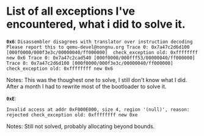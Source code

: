 # List of all exceptions I've encountered, what i did to solve it.

**``0x6``**:
``
Disassembler disagrees with translator over instruction decoding
Please report this to qemu-devel@nongnu.org
Trace 0: 0x7a47c2d6d100 [000f0000/000f3e3c/00000040/ff000000] 
check_exception old: 0xffffffff new 0x6
Trace 0: 0x7a47c2cad540 [000f0000/000fff53/00000040/ff000000] 
Trace 0: 0x7a47c2d6d100 [000f0000/000f3e3c/00000040/ff000000] 
check_exception old: 0xffffffff new 0x6 
`` 


Notes: This was the thoughest one to solve, I still don't know what I did. After a month I had to rewrite most of the bootloader to solve it.

 
 **``0xE``**:
  
``
Invalid access at addr 0xF000E000, size 4, region '(null)', reason: rejected
check_exception old: 0xffffffff new 0xe
`` 

Notes: Still not solved, probably allocating beyond bounds.
